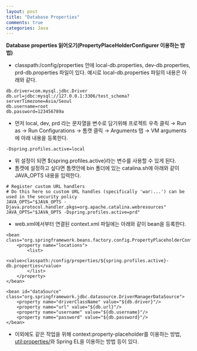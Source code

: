 ```yaml
---
layout: post
title: "Database Properties"
comments: true
categories: Java
---
```


**Database properties 읽어오기(PropertyPlaceHolderConfigurer 이용하는 방법)**

- classpath:/config/properties 안에 local-db.properties, dev-db.properties, prd-db.properties 파일이 있다. 예시로 local-db.properties 파일의 내용은 아래와 같다.

```
db.driver=com.mysql.jdbc.Driver
db.url=jdbc:mysql://127.0.0.1:3306/test_schema?serverTimezone=Asia/Seoul
db.username=root
db.password=123456789a
```

- 먼저 local, dev, prd 라는 문자열을 변수로 담기위해 프로젝트 우측 클릭 → Run as → Run Configurations → 톰캣 클릭 → Arguments 탭 → VM arguments에 아래 내용을 등록한다.

```
-Dspring.profiles.active=local
```

- 위 설정이 되면 ${spring.profiles.active}라는 변수를 사용할 수 있게 된다.
- 톰캣에 설정하고 싶다면 톰캣안에 bin 폴더에 있는 catalina.sh에 아래와 같이 JAVA_OPTS 내용을 입력한다.

```
# Register custom URL handlers
# Do this here so custom URL handles (specifically 'war:...') can be used in the security policy
JAVA_OPTS="$JAVA_OPTS -Djava.protocol.handler.pkgs=org.apache.catalina.webresources"
JAVA_OPTS="$JAVA_OPTS -Dspring.profiles.active=prd"
```

- web.xml에서부터 연결된 context.xml 파일에는 아래와 같이 bean을 등록한다.

```
<bean class="org.springframework.beans.factory.config.PropertyPlaceholderConfigurer">
	<property name="locations">
		<list>
			<value>classpath:/config/properties/${spring.profiles.active}-db.properties</value>
		</list>
	</property>
</bean>

<bean id="dataSource" class="org.springframework.jdbc.datasource.DriverManagerDataSource">
    <property name="driverClassName" value="${db.driver}"/>
    <property name="url" value="${db.url}"/>
    <property name="username" value="${db.username}"/>
    <property name="password" value="${db.password}"/>
</bean>
```

- 이외에도 같은 작업을 위해 context:property-placeholder를 이용하는 방법, <util:properties/>와 Spring EL을 이용하는 방법 등이 있다.
